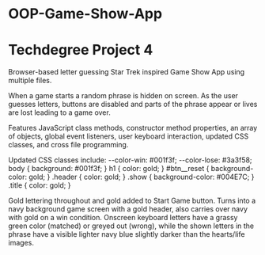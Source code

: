 # OOP-Game-Show-App
# Techdegree Project 4
Browser-based letter guessing Star Trek inspired Game Show App using multiple files.

When a game starts a random phrase is hidden on screen. As the user guesses letters, buttons are disabled and parts of the phrase appear or lives are lost leading to a game over.

Features JavaScript class methods, constructor method properties, an array of objects, global event listeners, user keyboard interaction, updated CSS classes, and cross file programming.

Updated CSS classes include: --color-win: #001f3f; --color-lose: #3a3f58;
body { background: #001f3f; } h1 { color: gold; } #btn__reset { background-color: gold; } .header { color: gold; } .show { background-color: #004E7C; }
.title { color: gold; }

Gold lettering throughout and gold added to Start Game button. Turns into a navy background game screen with a gold header, also carries over navy with gold on a win condition. Onscreen keyboard letters have a grassy green color (matched) or greyed out (wrong), while the shown letters in the phrase have a visible lighter navy blue slightly darker than the hearts/life images.
